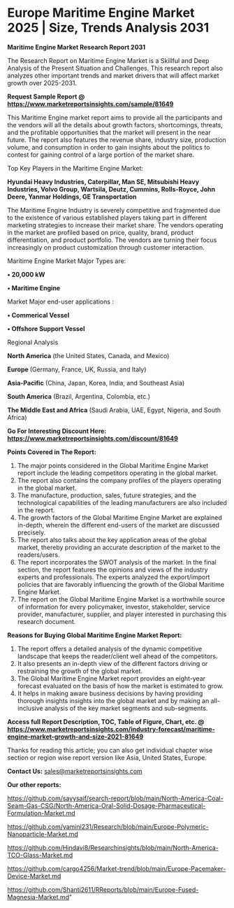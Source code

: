  # Europe Maritime Engine Market 2025 | Size, Trends Analysis 2031

<strong>Maritime Engine Market Research Report 2031</strong>

The Research Report on Maritime Engine Market is a Skillful and Deep Analysis of the Present Situation and Challenges. This research report also analyzes other important trends and market drivers that will affect market growth over 2025-2031.

<strong>Request Sample Report @ <a href=https://www.marketreportsinsights.com/sample/81649>https://www.marketreportsinsights.com/sample/81649</a></strong>

This Maritime Engine market report aims to provide all the participants and the vendors will all the details about growth factors, shortcomings, threats, and the profitable opportunities that the market will present in the near future. The report also features the revenue share, industry size, production volume, and consumption in order to gain insights about the politics to contest for gaining control of a large portion of the market share.

Top Key Players in the Maritime Engine Market:

<strong>Hyundai Heavy Industries, Caterpillar, Man SE, Mitsubishi Heavy Industries, Volvo Group, Wartsila, Deutz, Cummins, Rolls-Royce, John Deere, Yanmar Holdings, GE Transportation</strong>

The Maritime Engine Industry is severely competitive and fragmented due to the existence of various established players taking part in different marketing strategies to increase their market share. The vendors operating in the market are profiled based on price, quality, brand, product differentiation, and product portfolio. The vendors are turning their focus increasingly on product customization through customer interaction.

Maritime Engine Market Major Types are:

<strong>• 20,000 kW

• Maritime Engine</strong>

Market Major end-user applications :

<strong>• Commerical Vessel

• Offshore Support Vessel</strong>

Regional Analysis

</u><strong><b>North America</b></strong> (the United States, Canada, and Mexico)

<strong><b>Europe </b></strong>(Germany, France, UK, Russia, and Italy)

<strong><b>Asia-Pacific</b></strong> (China, Japan, Korea, India, and Southeast Asia)

<strong><b>South America</b></strong> (Brazil, Argentina, Colombia, etc.)

<strong><b>The Middle East and Africa</b></strong> (Saudi Arabia, UAE, Egypt, Nigeria, and South Africa)

<strong>Go For Interesting Discount Here: <a href=https://www.marketreportsinsights.com/discount/81649>https://www.marketreportsinsights.com/discount/81649</a></strong>

<strong>Points Covered in The Report:</strong>
<ol>
  <li>The major points considered in the Global Maritime Engine Market report include the leading competitors operating in the global market.</li>
  <li>The report also contains the company profiles of the players operating in the global market.</li>
  <li>The manufacture, production, sales, future strategies, and the technological capabilities of the leading manufacturers are also included in the report.</li>
  <li>The growth factors of the Global Maritime Engine Market are explained in-depth, wherein the different end-users of the market are discussed precisely.</li>
  <li>The report also talks about the key application areas of the global market, thereby providing an accurate description of the market to the readers/users.</li>
  <li>The report incorporates the SWOT analysis of the market. In the final section, the report features the opinions and views of the industry experts and professionals. The experts analyzed the export/import policies that are favorably influencing the growth of the Global Maritime Engine Market.</li>
  <li>The report on the Global Maritime Engine Market is a worthwhile source of information for every policymaker, investor, stakeholder, service provider, manufacturer, supplier, and player interested in purchasing this research document.</li>
</ol>
<strong>Reasons for Buying Global Maritime Engine Market Report:</strong>

<ol>
  <li>The report offers a detailed analysis of the dynamic competitive landscape that keeps the reader/client well ahead of the competitors.</li>
  <li>It also presents an in-depth view of the different factors driving or restraining the growth of the global market.</li>
  <li>The Global Maritime Engine Market report provides an eight-year forecast evaluated on the basis of how the market is estimated to grow.</li>
  <li>It helps in making aware business decisions by having providing thorough insights insights into the global market and by making an all-inclusive analysis of the key market segments and sub-segments.</li>
</ol>
<strong>Access full Report Description, TOC, Table of Figure, Chart, etc. @ <a href=https://www.marketreportsinsights.com/industry-forecast/maritime-engine-market-growth-and-size-2021-81649>https://www.marketreportsinsights.com/industry-forecast/maritime-engine-market-growth-and-size-2021-81649</a></strong>


Thanks for reading this article; you can also get individual chapter wise section or region wise report version like Asia, United States, Europe.

<strong>Contact Us:</strong>
sales@marketreportsinsights.com

<strong>Our other reports:</strong>

<a href=https://github.com/sayysaif/search-report/blob/main/North-America-Coal-Seam-Gas-CSG/North-America-Oral-Solid-Dosage-Pharmaceutical-Formulation-Market.md>https://github.com/sayysaif/search-report/blob/main/North-America-Coal-Seam-Gas-CSG/North-America-Oral-Solid-Dosage-Pharmaceutical-Formulation-Market.md</a>

<a href=https://github.com/yamini231/Research/blob/main/Europe-Polymeric-Nanoparticle-Market.md>https://github.com/yamini231/Research/blob/main/Europe-Polymeric-Nanoparticle-Market.md</a>

<a href=https://github.com/Hindavi8/Researchinsights/blob/main/North-America-TCO-Glass-Market.md>https://github.com/Hindavi8/Researchinsights/blob/main/North-America-TCO-Glass-Market.md</a>

<a href=https://github.com/cargo4256/Market-trend/blob/main/Europe-Pacemaker-Device-Market.md>https://github.com/cargo4256/Market-trend/blob/main/Europe-Pacemaker-Device-Market.md</a>

<a href=https://github.com/Shanti2611/RReports/blob/main/Europe-Fused-Magnesia-Market.md>https://github.com/Shanti2611/RReports/blob/main/Europe-Fused-Magnesia-Market.md</a>"
